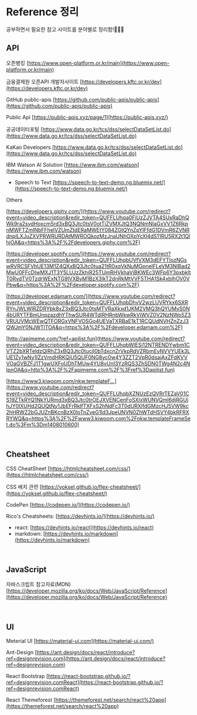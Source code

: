 # Reference 정리
공부하면서 필요한 참고 사이트를 분야별로 정리함!✌🏻📑

## API

오픈뱅킹  [https://www.open-platform.or.kr/main](https://www.open-platform.or.kr/main)

금융결제원 오픈API 개발자사이트 [https://developers.kftc.or.kr/dev](https://developers.kftc.or.kr/dev)

GitHub public-apis [https://github.com/public-apis/public-apis](https://github.com/public-apis/public-apis)

Public Api [https://public-apis.xyz/page/1](https://public-apis.xyz/)

공공데이터포털 [https://www.data.go.kr/tcs/dss/selectDataSetList.do](https://www.data.go.kr/tcs/dss/selectDataSetList.do)

KaKao Developers [https://www.data.go.kr/tcs/dss/selectDataSetList.do](https://www.data.go.kr/tcs/dss/selectDataSetList.do)

IBM Watson AI Solution [https://www.ibm.com/watson](https://www.ibm.com/watson)

- Speech to Text [https://speech-to-text-demo.ng.bluemix.net/](https://speech-to-text-demo.ng.bluemix.net/)

Others

[https://developers.giphy.com/](https://www.youtube.com/redirect?event=video_description&redir_token=QUFFLUhqa0FiUzZJVTA4SUxRaDhQWk9ra2sydHoxcm5rd3xBQ3Jtc0tsV0otTjZVMXJtQ3NQNmNlaGxVV1Z6RkpnMWFTZmlNbFFhelVZUmZtdERaMWEtY084ZGtQYnZpYlFfdG1DVmR6ZVNRdnpILXJuZXVPRWRURDAtMWROQkozMzJnaUNhOXpYcXl4dS11RU5RX2t1QlhjOA&q=https%3A%2F%2Fdevelopers.giphy.com%2F)

[https://developer.spotify.com/](https://www.youtube.com/redirect?event=video_description&redir_token=QUFFLUhqbUVfVXM3dEFYTlozNGswRVRCSFVhUE13M1Z4QXxBQ3Jtc0tua21tR0xqVkNuMGpnelFLeVM3NlBad2MwU0FFcDIwMXJ1T3Y5LUJzZkhiR25TUmRHVkhaVjBKWEc3WFp6Y3pxbkltT0RvdTV0TzdrWExNTG9lVXByM1BzX3lkT2dnRkMtVVF5THA1Sk4xblhOV0VPbw&q=https%3A%2F%2Fdeveloper.spotify.com%2F)

[https://developer.edamam.com/](https://www.youtube.com/redirect?event=video_description&redir_token=QUFFLUhqbDhvV2wzLUVRYkx6SXRRYnJWLWlRZDRYbk8xZ3xBQ3Jtc0tsMTVRaXkxd1JKM2VMQ3hQYUMyS0N4bURYTFBmUnpzazdhYThwSUR4WTdIRHRnbWkwRkViWVZ0V2NzNWo5Z3VRUUVMcWEwQTFORGxVNFVOSGo4UEVaTXRBaE1kT1RCQUdNVHZnZzJ3QWJmY0NJWTlTOA&q=https%3A%2F%2Fdeveloper.edamam.com%2F)

[http://apimeme.com/?ref=apilist.fun](https://www.youtube.com/redirect?event=video_description&redir_token=QUFFLUhqbWlESi12NTRENDYwbm1CVTZ2bXRTeldzQlRhZ3xBQ3Jtc0tucjI0bTdxcnZrVkpRdVZRbmEyNVVYUEk3LUE1Zy1wNy1lZzVmdHRKQjU5QUF0NG8yc0w4Y3ZZT2VpR0dsajAxZFdKVVVOaGVBZFJ1T1gwUXFoUDhTMUw4YU8yUnI3YzRQS3ZhSDN0TWg4N2c4NlpnOA&q=http%3A%2F%2Fapimeme.com%2F%3Fref%3Dapilist.fun)

[https://www3.kiwoom.com/nkw.templateF...](https://www.youtube.com/redirect?event=video_description&redir_token=QUFFLUhqbXZNUzEzQVRrTEZaV01CS19ZTkRYQ1NkYURmd3xBQ3Jtc0trOEJXVENCenFoSXlxWUNVQml6djRGUjhJY0lXUHd2QUQtNy1JbEFrRklfTXFxS2hNdFc3T0dURXlfdGMzcHJ5VW9kc2hHRWZ2bGJUZnBKcnBzX0loTnZveG1ld3JpeUNVN0ZhWTdHSVY4bkRFRXRYWQ&q=https%3A%2F%2Fwww3.kiwoom.com%2Fnkw.templateFrameSet.do%3Fm%3Dm1408010600)

<br>



## Cheatsheet

CSS CheatSheet  [https://htmlcheatsheet.com/css/](https://htmlcheatsheet.com/css/) 

CSS 배치 관련 [https://yoksel.github.io/flex-cheatsheet/](https://yoksel.github.io/flex-cheatsheet/) 

CodePen [https://codepen.io/](https://codepen.io/)

Rico's Cheatsheets: [https://devhints.io/](https://devhints.io/)

- react: [https://devhints.io/react](https://devhints.io/react)
- markdown: [https://devhints.io/markdown](https://devhints.io/markdown)

<br> 



## JavaScript
자바스크립트 참고자료(MDN) [https://developer.mozilla.org/ko/docs/Web/JavaScript/Reference](https://developer.mozilla.org/ko/docs/Web/JavaScript/Reference)

<br> 




## UI 

Meterial UI [https://material-ui.com](https://material-ui.com/)

Ant-Design [https://ant.design/docs/react/introduce?ref=designrevision.com](https://ant.design/docs/react/introduce?ref=designrevision.com)

React Bootstrap [https://react-bootstrap.github.io/?ref=designrevision.comReact](https://react-bootstrap.github.io/?ref=designrevision.comReact)  

React Themeforest [https://themeforest.net/search/react%20app](https://themeforest.net/search/react%20app)
<br>
